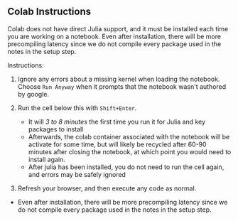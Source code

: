 ## Colab Instructions
Colab does not have direct Julia support, and it must be installed each time you are working on a notebook.  Even after installation, there will be more precompiling latency since we do not compile every package used in the notes in the setup step. 

Instructions:

1. Ignore any errors about a missing kernel when loading the notebook.  Choose `Run Anyway` when it prompts that the notebook wasn't authored by google.

2. Run the cell below this with `Shift+Enter`.
    -  It will *3 to 8 minutes* the first time you run it for Julia and key packages to install
    - Afterwards, the colab container associated with the notebook will be activate for some time, but will likely be recycled after 60-90 minutes after closing the notebook, at which point you would need to install again.
    - After julia has been installed, you do not need to run the cell again, and errors may be safely ignored
3. Refresh your browser, and then execute any code as normal.
  - Even after installation, there will be more precompiling latency since we do not compile every package used in the notes in the setup step. 
